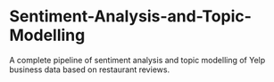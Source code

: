 # Sentiment-Analysis-and-Topic-Modelling
A complete pipeline of sentiment analysis and topic modelling of Yelp business data based on restaurant reviews.
